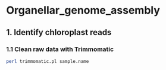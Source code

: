 # Organellar_genome_assembly
## 1. Identify chloroplast reads
### 1.1 Clean raw data with Trimmomatic
```bash
perl trimmomatic.pl sample.name
```
